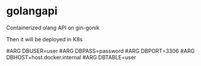 # golangapi
Containerized olang API on gin-gonik 

Then it will be deployed in K8s 



#ARG DBUSER=user
#ARG DBPASS=password
#ARG DBPORT=3306
#ARG DBHOST=host.docker.internal
#ARG DBTABLE=user
